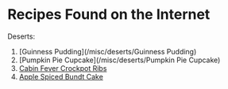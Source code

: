 # Recipes Found on the Internet

Deserts:

1.  [Guinness Pudding](/misc/deserts/Guinness Pudding)
2.  [Pumpkin Pie Cupcake](/misc/deserts/Pumpkin Pie Cupcake)
3.  [Cabin Fever Crockpot Ribs](http://amazingribs.com/recipes/porknography/cabin_fever_crockpot_ribs.html)
4.  [Apple Spiced Bundt Cake](http://altonbrown.com/2012/12/spiced-apple-bundt-cake/)

